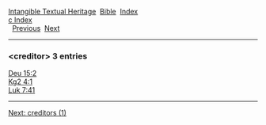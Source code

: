 [Intangible Textual Heritage](../../index)  [Bible](../index) 
[Index](index)   
[c Index](_c_)  
  [Previous](c02688)  [Next](c02690) 

------------------------------------------------------------------------

### &lt;creditor&gt; 3 entries

[Deu 15:2](../kjv/deu015.htm#002)  
[Kg2 4:1](../kjv/kg2004.htm#001)  
[Luk 7:41](../kjv/luk007.htm#041)  

------------------------------------------------------------------------

[Next: creditors (1)](c02690)
